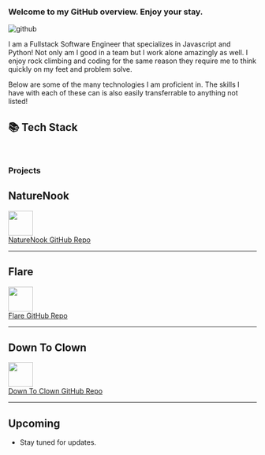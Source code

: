 ### Welcome to my GitHub overview. Enjoy your stay.


![github](https://user-images.githubusercontent.com/100809078/206548907-5ff5ad26-eac4-48c4-be7c-0be6c7020476.gif)

I am a Fullstack Software Engineer that specializes in Javascript and Python! Not only am I good in a team but I work alone amazingly as well. I enjoy rock climbing and coding for the same reason they require me to think quickly on my feet and problem solve. 

Below are some of the many technologies I am proficient in. The skills I have with each of these can is also easily transferrable to anything not listed!

## 📚 Tech Stack

<p>
<img src='https://img.shields.io/badge/Node.js-43853D?style=for-the-badge&logo=node.js&logoColor=white' alt='' />
<img src='https://img.shields.io/badge/Python-3776AB?style=for-the-badge&logo=python&logoColor=white' alt='' />
<img src='https://img.shields.io/badge/HTML-239120?style=for-the-badge&logo=html5&logoColor=white' alt='' />
<img src='https://img.shields.io/badge/CSS-239120?&style=for-the-badge&logo=css3&logoColor=white' alt='' />
<img src='https://img.shields.io/badge/SQLite-07405E?style=for-the-badge&logo=sqlite&logoColor=white' alt=''/>
<img src='https://img.shields.io/badge/React-20232A?style=for-the-badge&logo=react&logoColor=61DAFB' alt=''/>
<img src='https://img.shields.io/badge/Redux-593D88?style=for-the-badge&logo=redux&logoColor=white' alt=''/>
<img src='https://img.shields.io/badge/JavaScript-F7DF1E?style=for-the-badge&logo=javascript&logoColor=black' alt=''/>
<img src='https://img.shields.io/badge/PostgreSQL-316192?style=for-the-badge&logo=postgresql&logoColor=white' alt />
<img src='https://img.shields.io/badge/Node.js-43853D?style=for-the-badge&logo=node.js&logoColor=white' alt=''/>
<br>

### Projects

## NatureNook
 <a href="https://nature-nook-deploy.onrender.com/">
     <img src='https://user-images.githubusercontent.com/100809078/206554124-2c9e0b4d-26ff-4452-b92b-e63a9420a656.png' alt='' width='50'/>
  </a>
 </br>
  <a href="https://github.com/YasamineCruz/Nature-Nook" target="_blank" justify='center' color='black' >NatureNook GitHub Repo</a>
  
 ---
## Flare
<a href='https://flare-deploy.onrender.com/'>
  <img src='https://user-images.githubusercontent.com/100809078/206554887-98369ecc-8b2a-4424-965a-9589935599b6.png' alt='' width='50'/>
</a>
</br>
<a href='https://github.com/elizawimberly/flickr_group_project' justify='center' color='black' /> Flare GitHub Repo </a>

---
## Down To Clown
<a href='https://down-to-clown.herokuapp.com/'>
  <img src='https://user-images.githubusercontent.com/100809078/206554237-d2d17171-a306-4251-a5dc-427595dcc98c.png' alt='' width='50'/>
</a>
</br>
<a href='https://github.com/YasamineCruz/API-project' justify='center' color='black'>Down To Clown GitHub Repo </a>
  
---

## Upcoming
- Stay tuned for updates.
